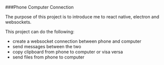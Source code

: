 ###Phone Computer Connection

The purpose of this project is to introduce me to react native, electron and websockets.

This project can do the following:
- create a websocket connection between phone and computer
- send messages between the two
- copy clipboard from phone to computer or visa versa
- send files from phone to computer
